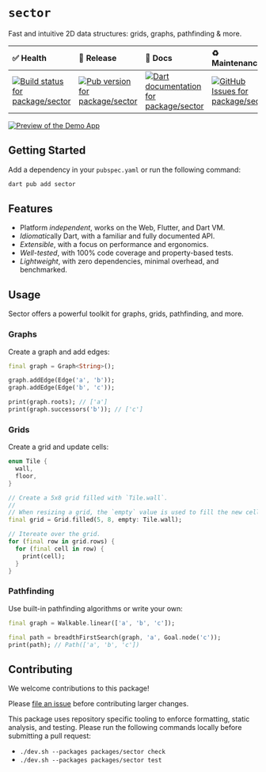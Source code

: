 <!-- #region(HEADER) -->
# `sector`

Fast and intuitive 2D data structures: grids, graphs, pathfinding & more.

| ✅ Health | 🚀 Release | 📝 Docs | ♻️ Maintenance |
|:----------|:-----------|:--------|:--------------|
| [![Build status for package/sector](https://github.com/matanlurey/pub.lurey.dev/actions/workflows/package_sector.yaml/badge.svg)](https://github.com/matanlurey/pub.lurey.dev/actions/workflows/package_sector.yaml) | [![Pub version for package/sector](https://img.shields.io/pub/v/sector)](https://pub.dev/packages/sector) | [![Dart documentation for package/sector](https://img.shields.io/badge/dartdoc-reference-blue.svg)](https://pub.dev/documentation/sector) | [![GitHub Issues for package/sector](https://img.shields.io/github/issues/matanlurey/pub.lurey.dev/pkg-sector?label=issues)](https://github.com/matanlurey/pub.lurey.dev/issues?q=is%3Aopen+is%3Aissue+label%3Apkg-sector) |
<!-- #endregion -->

[![Preview of the Demo App](https://github.com/user-attachments/assets/8071eab4-a234-492b-8c2e-1fa4233febed)](./example/demo)

## Getting Started

Add a dependency in your `pubspec.yaml` or run the following command:

```bash
dart pub add sector
```

## Features

- Platform _independent_, works on the Web, Flutter, and Dart VM.
- *Idiomatic*ally Dart, with a familiar and fully documented API.
- _Extensible_, with a focus on performance and ergonomics.
- _Well-tested_, with 100% code coverage and property-based tests.
- _Lightweight_, with zero dependencies, minimal overhead, and benchmarked.

## Usage

Sector offers a powerful toolkit for graphs, grids, pathfinding, and more.

### Graphs

Create a graph and add edges:

```dart
final graph = Graph<String>();

graph.addEdge(Edge('a', 'b'));
graph.addEdge(Edge('b', 'c'));

print(graph.roots); // ['a']
print(graph.successors('b')); // ['c']
```

### Grids

Create a grid and update cells:

```dart
enum Tile {
  wall,
  floor,
}

// Create a 5x8 grid filled with `Tile.wall`.
//
// When resizing a grid, the `empty` value is used to fill the new cells.
final grid = Grid.filled(5, 8, empty: Tile.wall);

// Itereate over the grid.
for (final row in grid.rows) {
  for (final cell in row) {
    print(cell);
  }
}
```

### Pathfinding

Use built-in pathfinding algorithms or write your own:

```dart
final graph = Walkable.linear(['a', 'b', 'c']);

final path = breadthFirstSearch(graph, 'a', Goal.node('c'));
print(path); // Path(['a', 'b', 'c'])
```

<!-- #region(CONTRIBUTING) -->
## Contributing

We welcome contributions to this package!

Please [file an issue][] before contributing larger changes.

[file an issue]: https://github.com/matanlurey/pub.lurey.dev/issues/new?labels=pkg-sector

This package uses repository specific tooling to enforce formatting, static analysis, and testing. Please run the following commands locally before submitting a pull request:

- `./dev.sh --packages packages/sector check`
- `./dev.sh --packages packages/sector test`

<!-- #endregion -->
